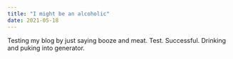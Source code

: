 ```yaml
---
title: "I might be an alcoholic"
date: 2021-05-18
---
```


Testing my blog by just saying booze and meat.
Test. Successful.
Drinking and puking into generator.
